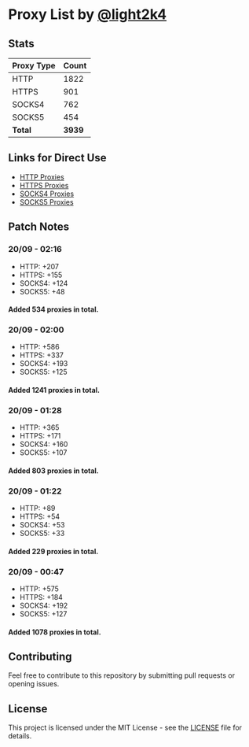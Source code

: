 # Proxy List by [@light2k4](https://github.com/light2k4)

## Stats

| Proxy Type | Count |
|------------|-------|
| HTTP       | 1822  |
| HTTPS      | 901   |
| SOCKS4     | 762   |
| SOCKS5     | 454   |
| **Total**  | **3939** |

## Links for Direct Use

- [HTTP Proxies](https://raw.githubusercontent.com/light2k4/proxies/master/http.txt)
- [HTTPS Proxies](https://raw.githubusercontent.com/light2k4/proxies/master/https.txt)
- [SOCKS4 Proxies](https://raw.githubusercontent.com/light2k4/proxies/master/socks4.txt)
- [SOCKS5 Proxies](https://raw.githubusercontent.com/light2k4/proxies/master/socks5.txt)

## Patch Notes

### 20/09 - 02:16
  - HTTP: +207
  - HTTPS: +155
  - SOCKS4: +124
  - SOCKS5: +48
#### Added 534 proxies in total.

### 20/09 - 02:00
  - HTTP: +586
  - HTTPS: +337
  - SOCKS4: +193
  - SOCKS5: +125
#### Added 1241 proxies in total.

### 20/09 - 01:28
  - HTTP: +365
  - HTTPS: +171
  - SOCKS4: +160
  - SOCKS5: +107
#### Added 803 proxies in total.

### 20/09 - 01:22
  - HTTP: +89
  - HTTPS: +54
  - SOCKS4: +53
  - SOCKS5: +33
#### Added 229 proxies in total.

### 20/09 - 00:47
  - HTTP: +575
  - HTTPS: +184
  - SOCKS4: +192
  - SOCKS5: +127
#### Added 1078 proxies in total.

## Contributing

Feel free to contribute to this repository by submitting pull requests or opening issues.

## License

This project is licensed under the MIT License - see the [LICENSE](LICENSE) file for details.